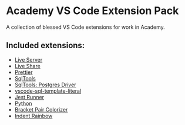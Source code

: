 # Academy VS Code Extension Pack

A collection of blessed VS Code extensions for work in Academy.

## Included extensions:

<!-- - [ES Lint](https://marketplace.visualstudio.com/items?itemName=dbaeumer.vscode-eslint) - Integrates [ESLint](http://eslint.org/) -->

- [Live Server](https://marketplace.visualstudio.com/items?itemName=ritwickdey.liveserver)
- [Live Share](https://marketplace.visualstudio.com/items?itemName=ms-vsliveshare.vsliveshare)
- [Prettier](https://marketplace.visualstudio.com/items?itemName=esbenp.prettier-vscode)
- [SqlTools](https://marketplace.visualstudio.com/items?itemName=mtxr.sqltools)
- [SqlTools: Postgres Driver](https://marketplace.visualstudio.com/items?itemName=mtxr.sqltools-driver-pg)
- [vscode-sql-template-literal](https://marketplace.visualstudio.com/items?itemName=forbeslindesay.vscode-sql-template-literal)
- [Jest Runner](https://marketplace.visualstudio.com/items?itemName=firsttris.vscode-jest-runner)
- [Python](https://marketplace.visualstudio.com/items?itemName=ms-python.python)
- [Bracket Pair Colorizer](https://marketplace.visualstudio.com/items?itemName=coenraads.bracket-pair-colorizer-2)
- [Indent Rainbow](https://marketplace.visualstudio.com/items?itemName=oderwat.indent-rainbow)
